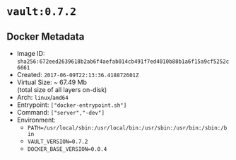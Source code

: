 # `vault:0.7.2`

## Docker Metadata

- Image ID: `sha256:672eed2639618b2ab6f4aefab014cb491f7ed4010b88b1a6f15a9cf5252c6661`
- Created: `2017-06-09T22:13:36.418872601Z`
- Virtual Size: ~ 67.49 Mb  
  (total size of all layers on-disk)
- Arch: `linux`/`amd64`
- Entrypoint: `["docker-entrypoint.sh"]`
- Command: `["server","-dev"]`
- Environment:
  - `PATH=/usr/local/sbin:/usr/local/bin:/usr/sbin:/usr/bin:/sbin:/bin`
  - `VAULT_VERSION=0.7.2`
  - `DOCKER_BASE_VERSION=0.0.4`
